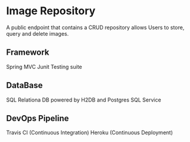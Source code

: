 # Image Repository 
A public endpoint that contains a CRUD repository allows Users to store, query and delete images. 

## Framework

Spring MVC
Junit Testing suite

## DataBase
SQL Relationa DB powered by H2DB and Postgres SQL Service

## DevOps Pipeline
Travis CI (Continuous Integration)
Heroku (Continuous Deployment)


